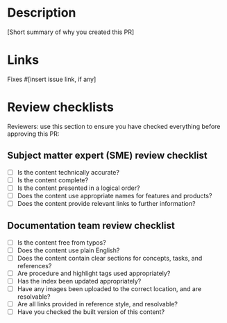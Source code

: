 # Description

[Short summary of why you created this PR]

# Links

Fixes #[insert issue link, if any]

# Review checklists
Reviewers: use this section to ensure you have checked everything before approving this PR:

## Subject matter expert (SME) review checklist

- [ ] Is the content technically accurate?
- [ ] Is the content complete?
- [ ] Is the content presented in a logical order?
- [ ] Does the content use appropriate names for features and products?
- [ ] Does the content provide relevant links to further information?

## Documentation team review checklist

- [ ] Is the content free from typos?
- [ ] Does the content use plain English?
- [ ] Does the content contain clear sections for concepts, tasks, and references?
- [ ] Are procedure and highlight tags used appropriately?
- [ ] Has the index been updated appropriately?
- [ ] Have any images been uploaded to the correct location, and are resolvable?
- [ ] Are all links provided in reference style, and resolvable?
- [ ] Have you checked the built version of this content?
